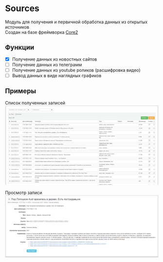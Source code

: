 # Sources

Модуль для получения и первичной обработка данных из открытых источников\
Создан на базе фреймворка [Core2](https://github.com/easterism/core2)

## Функции

- [x] Получение данных из новостных сайтов
- [ ] Получение данных из телеграмм
- [ ] Получение данных из youtube роликов (расшифровка видео)
- [ ] Вывод данных в виде наглядных графиков

## Примеры

Список полученных записей\
![img1](docs/img1.png)

Просмотр записи\
![img1](docs/img2.png)
